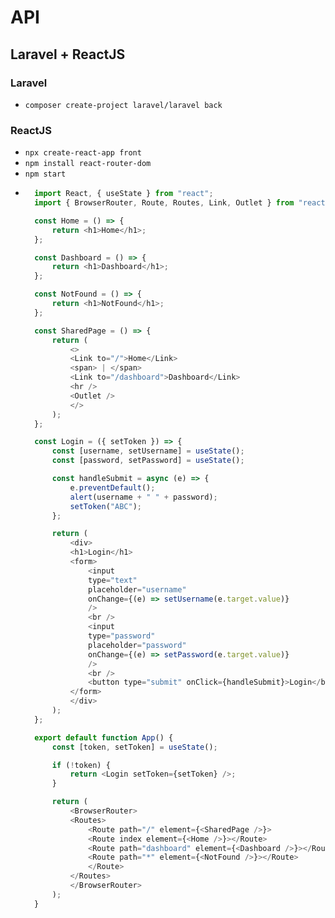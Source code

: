 # API
## Laravel + ReactJS
### Laravel
- `composer create-project laravel/laravel back`

### ReactJS
- `npx create-react-app front`
- `npm install react-router-dom`
- `npm start`
- ~~~js
    import React, { useState } from "react";
    import { BrowserRouter, Route, Routes, Link, Outlet } from "react-router-dom";

    const Home = () => {
        return <h1>Home</h1>;
    };

    const Dashboard = () => {
        return <h1>Dashboard</h1>;
    };

    const NotFound = () => {
        return <h1>NotFound</h1>;
    };

    const SharedPage = () => {
        return (
            <>
            <Link to="/">Home</Link>
            <span> | </span>
            <Link to="/dashboard">Dashboard</Link>
            <hr />
            <Outlet />
            </>
        );
    };

    const Login = ({ setToken }) => {
        const [username, setUsername] = useState();
        const [password, setPassword] = useState();

        const handleSubmit = async (e) => {
            e.preventDefault();
            alert(username + " " + password);
            setToken("ABC");
        };

        return (
            <div>
            <h1>Login</h1>
            <form>
                <input
                type="text"
                placeholder="username"
                onChange={(e) => setUsername(e.target.value)}
                />
                <br />
                <input
                type="password"
                placeholder="password"
                onChange={(e) => setPassword(e.target.value)}
                />
                <br />
                <button type="submit" onClick={handleSubmit}>Login</button>
            </form>
            </div>
        );
    };

    export default function App() {
        const [token, setToken] = useState();

        if (!token) {
            return <Login setToken={setToken} />;
        }

        return (
            <BrowserRouter>
            <Routes>
                <Route path="/" element={<SharedPage />}>
                <Route index element={<Home />}></Route>
                <Route path="dashboard" element={<Dashboard />}></Route>
                <Route path="*" element={<NotFound />}></Route>
                </Route>
            </Routes>
            </BrowserRouter>
        );
    }
  ~~~